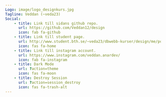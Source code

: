 ```yaml
---
Logo: image/logo_designkurs.jpg
Tagline: Veddan (~veda23)
Social:
    - title: Link till sidans github repo.
      url: https://github.com/Veddan12/design
      icon: fab fa-github
    - title: Link till student page.
      url: http://www.student.bth.se/~veda23/dbwebb-kurser/design/me/portfolio
      icon: fas fa-home
    - title: Link till instagram account.
      url: https://www.instagram.com/veddan.anardev/
      icon: fab fa-instagram
    - title: Dark Mode
      url: ?action=theme
      icon: fas fa-moon
    - title: Destroy Session
      url: ?action=session_destroy
      icon: fas fa-trash-alt
---
```

